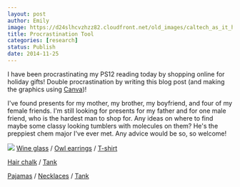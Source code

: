 ```yaml
---
layout: post
author: Emily
image: https://d24slhcvzhzz82.cloudfront.net/old_images/caltech_as_it_happens/6a0105349b8251970b01bb07b15174970d.png
title: Procrastination Tool
categories: [research]
status: Publish
date: 2014-11-25
---
```



I have been procrastinating my PS12 reading today by shopping online for holiday gifts! Double procrastination by writing this blog post (and making the graphics using [Canva](https://www.canva.com/))!

I've found presents for my mother, my brother, my boyfriend, and four of my female friends. I'm still looking for presents for my father and for one male friend, who is the hardest man to shop for. Any ideas on where to find maybe some classy looking tumblers with molecules on them? He's the preppiest chem major I've ever met. Any advice would be so, so welcome!


![](https://d24slhcvzhzz82.cloudfront.net/old_images/caltech_as_it_happens/6a0105349b8251970b01bb07b1517a970d.png)
[Wine glass](https://www.etsy.com/listing/198189713/mom-birthday-gift-mom-birthday-gifts-mom?ref=sr_gallery_17&amp;ga_search_query=wine+gift&amp;ga_order=most_relevant&amp;ga_campaign_label=etsy_finds&amp;ga_utm_source=newsletter&amp;ga_utm_campaign=etsy_finds_110714_17322457278_0_0&amp;ga_utm_medium=email&amp;ga_email_sent=1415357588&amp;ga_euid=Klk80jJDGkw2dRyjl7dqOTwQ57t8&amp;ga_eaid=10881288483&amp;ga_x_eaid=8755de6d32&amp;ga_ref=related&amp;ga_page=1&amp;ga_search_type=all&amp;ga_view_type=gallery) / [Owl earrings](https://www.modcloth.com/shop/earrings/hootin-and-hollerin-earrings) / [T-shirt](https://www.etsy.com/listing/210758106/funny-shirt-for-brother-worlds-okayest?ref=sr_gallery_1&amp;ga_search_query=world%27s+okayest+brother&amp;ga_search_type=all&amp;ga_view_type=gallery)

[Hair chalk](https://www.etsy.com/listing/118140174/sale-cool-colored-hair-chalks-4-pack?ref=sr_gallery_1&amp;ga_search_query=hair+chalk&amp;ga_search_type=all&amp;ga_view_type=gallery) / [Tank](https://www.lookhuman.com/design/53866-a-lannister-always-completes-his-reps)

[Pajamas](https://www.modcloth.com/shop/sleepwear/owl-good-things-pajamas) / [Necklaces](https://www.modcloth.com/shop/necklaces/gatsby-s-green-light-special-necklace-set-in-gold) / [Tank](https://www.lookhuman.com/design/29782-if-you-wanted-a-soft-serve)


